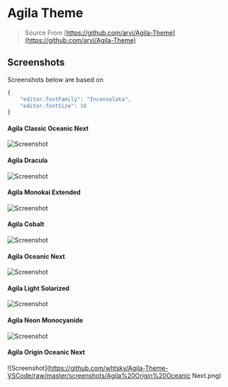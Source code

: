 # Agila Theme

> Source From [https://github.com/arvi/Agila-Theme](https://github.com/arvi/Agila-Theme)

## Screenshots

Screenshots below are based on
```js
{
    "editor.fontFamily": "Inconsolata",
    "editor.fontSize": 18
}
```

#### Agila Classic Oceanic Next
![Screenshot](https://github.com/whtsky/Agila-Theme-VSCode/raw/master/screenshots/Agila%20Classic%20Oceanic%20Next.png)

#### Agila Dracula
![Screenshot](https://github.com/whtsky/Agila-Theme-VSCode/raw/master/screenshots/Agila%20Dracula.png)

#### Agila Monokai Extended
![Screenshot](https://github.com/whtsky/Agila-Theme-VSCode/raw/master/screenshots/Agila%20Monokai%20Extended.png)

#### Agila Cobalt
![Screenshot](https://github.com/whtsky/Agila-Theme-VSCode/raw/master/screenshots/Agila%20Cobalt.png)

#### Agila Oceanic Next
![Screenshot](https://github.com/whtsky/Agila-Theme-VSCode/raw/master/screenshots/Agila%20Oceanic%20Next.png)

#### Agila Light Solarized
![Screenshot](https://github.com/whtsky/Agila-Theme-VSCode/raw/master/screenshots/Agila%20Light%20Solarized.png)

#### Agila Neon Monocyanide
![Screenshot](https://github.com/whtsky/Agila-Theme-VSCode/raw/master/screenshots/Agila%20Neon%20Monocyanide.png)

#### Agila Origin Oceanic Next
![Screenshot](https://github.com/whtsky/Agila-Theme-VSCode/raw/master/screenshots/Agila%20Origin%20Oceanic Next.png)

